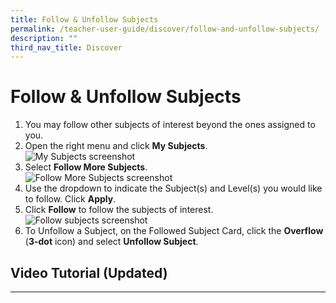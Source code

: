 ```yaml
---
title: Follow & Unfollow Subjects
permalink: /teacher-user-guide/discover/follow-and-unfollow-subjects/
description: ""
third_nav_title: Discover
---
```

<h1>Follow &amp; Unfollow Subjects</h1>
<ol>
    <li>You may follow other subjects of interest beyond the ones assigned to you.</li>
    <li>Open the right menu and click <strong>My Subjects</strong>.</li>
	
<img alt="My Subjects screenshot" src="https://s3-us-west-2.amazonaws.com/secure.notion-static.com/aa159e28-a94c-408d-bfd5-2604d88a6ba8/22aprteachermysubjects.png">

<li>Select <strong>Follow More Subjects</strong>.</li>

<img alt="Follow More Subjects screenshot" src="https://s3-us-west-2.amazonaws.com/secure.notion-static.com/4eff55c2-e780-4b1d-b531-4465e4c93be3/22aprfollowmoresubjects.png">

<li>Use the dropdown to indicate the Subject(s) and Level(s) you would like to follow. Click <strong>Apply</strong>.</li>
<li>Click <strong>Follow</strong> to follow the subjects of interest.</li>

<img alt="Follow subjects screenshot" src="https://s3-us-west-2.amazonaws.com/secure.notion-static.com/20e4658a-80dc-4b42-80bf-813e301dbe82/22aprfollowsubjects.png">

<li>To Unfollow a Subject, on the Followed Subject Card, click the <strong>Overflow</strong> (<strong>3-dot</strong> icon) and select <strong>Unfollow Subject</strong>.</li>
	</ol>
<h2>Video Tutorial (Updated)</h2>
<hr>
